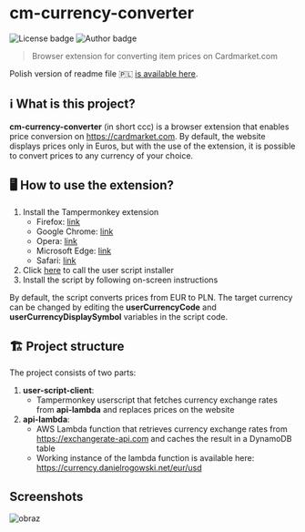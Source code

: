 # cm-currency-converter  
![License badge](https://shields.io/github/license/danrog303/cm-currency-converter)
![Author badge](https://img.shields.io/badge/author-danrog303-informational)
> Browser extension for converting item prices on Cardmarket.com

Polish version of readme file 🇵🇱 [is available here](https://github.com/danrog303/cm-currency-converter/blob/main/README.pl.md).

## ℹ️ What is this project?
**cm-currency-converter** (in short ccc) is a browser extension that enables price conversion on https://cardmarket.com. By default, the website displays prices only in Euros, but with the use of the extension, it is possible to convert prices to any currency of your choice.

## 🖥️ How to use the extension?
1. Install the Tampermonkey extension
   - Firefox: [link](https://addons.mozilla.org/en-US/firefox/addon/tampermonkey/)
   - Google Chrome: [link](https://chrome.google.com/webstore/detail/tampermonkey/dhdgffkkebhmkfjojejmpbldmpobfkfo?hl=en)
   - Opera: [link](https://addons.opera.com/en/extensions/details/tampermonkey-beta/)
   - Microsoft Edge: [link](https://microsoftedge.microsoft.com/addons/detail/tampermonkey/iikmkjmpaadaobahmlepeloendndfphd)
   - Safari: [link](https://apps.apple.com/app/apple-store/id1482490089?mt=8)
2. Click [here](https://raw.githubusercontent.com/danrog303/cm-currency-converter/main/userscript-client/ccc.user.js) to call the user script installer
3. Install the script by following on-screen instructions

By default, the script converts prices from EUR to PLN. The target currency can be changed by editing the **userCurrencyCode** and **userCurrencyDisplaySymbol** variables in the script code.

## 🏗 Project structure
The project consists of two parts:
1. **user-script-client**:  
   - Tampermonkey userscript that fetches currency exchange rates from **api-lambda** and replaces prices on the website
2. **api-lambda**:  
   - AWS Lambda function that retrieves currency exchange rates from https://exchangerate-api.com and caches the result in a DynamoDB table
   - Working instance of the lambda function is available here: https://currency.danielrogowski.net/eur/usd

## Screenshots
![obraz](https://github.com/deru303/lab6/assets/82843647/4adf8425-a548-462e-b2b9-ce11301a304e)